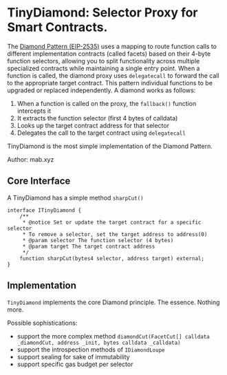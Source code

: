 # TinyDiamond: Selector Proxy for Smart Contracts.

The [Diamond Pattern (EIP-2535)](https://eips.ethereum.org/EIPS/eip-2535) uses a mapping to route function calls to different implementation contracts (called facets) based on their 4-byte function selectors, allowing you to split functionality across multiple specialized contracts while maintaining a single entry point. When a function is called, the diamond proxy uses `delegatecall` to forward the call to the appropriate target contract. This pattern individual functions to be upgraded or replaced independently. A diamond works as follows:

1. When a function is called on the proxy, the `fallback()` function intercepts it
2. It extracts the function selector (first 4 bytes of calldata)
3. Looks up the target contract address for that selector
4. Delegates the call to the target contract using `delegatecall`

TinyDiamond is the most simple implementation of the Diamond Pattern.

Author: mab.xyz

## Core Interface

A TinyDiamond has a simple method `sharpCut()`

```
interface ITinyDiamond {
    /**
     * @notice Set or update the target contract for a specific selector
     * To remove a selector, set the target address to address(0)
     * @param selector The function selector (4 bytes)
     * @param target The target contract address
     */
    function sharpCut(bytes4 selector, address target) external;
}
```

## Implementation 

`TinyDiamond` implements the core Diamond principle. The essence. Nothing more.

Possible sophistications: 
- support the more complex method `diamondCut(FacetCut[] calldata _diamondCut, address _init, bytes calldata _calldata)`
- support the introspection methods of `IDiamondLoupe`
- support sealing for sake of immutability
- support specific gas budget per selector

